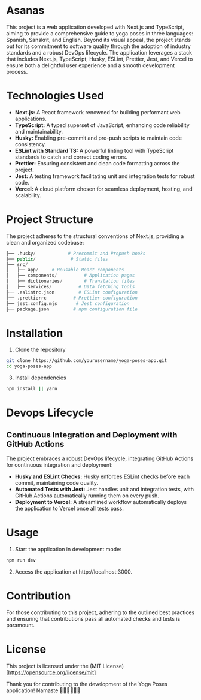 # Asanas
This project is a web application developed with Next.js and TypeScript, aiming to provide a comprehensive guide to yoga poses in three languages: Spanish, Sanskrit, and English. Beyond its visual appeal, the project stands out for its commitment to software quality through the adoption of industry standards and a robust DevOps lifecycle. The application leverages a stack that includes Next.js, TypeScript, Husky, ESLint, Prettier, Jest, and Vercel to ensure both a delightful user experience and a smooth development process.

# Technologies Used
- **Next.js:** A React framework renowned for building performant web applications.
- **TypeScript:** A typed superset of JavaScript, enhancing code reliability and maintainability.
- **Husky:** Enabling pre-commit and pre-push scripts to maintain code consistency.
- **ESLint with Standard TS:** A powerful linting tool with TypeScript standards to catch and correct coding errors.
- **Prettier:** Ensuring consistent and clean code formatting across the project.
- **Jest:** A testing framework facilitating unit and integration tests for robust code.
- **Vercel:** A cloud platform chosen for seamless deployment, hosting, and scalability.

# Project Structure
The project adheres to the structural conventions of Next.js, providing a clean and organized codebase:

```php
├── .husky/            # Precommit and Prepush hooks
├── public/             # Static files
├── src/
│   ├── app/     # Reusable React components
│   ├── components/          # Application pages
│   ├── dictionaries/        # Translation files
│   ├── services/          # Data fetching tools
├── .eslintrc.json         # ESLint configuration
├── .prettierrc          # Prettier configuration
├── jest.config.mjs       # Jest configuration
├── package.json         # npm configuration file
```
# Installation
1. Clone the repository
```bash
git clone https://github.com/yourusername/yoga-poses-app.git
cd yoga-poses-app
```
3. Install dependencies
  ```bash
npm install || yarn
```
# Devops Lifecycle
## Continuous Integration and Deployment with GitHub Actions

The project embraces a robust DevOps lifecycle, integrating GitHub Actions for continuous integration and deployment:

- **Husky and ESLint Checks:** Husky enforces ESLint checks before each commit, maintaining code quality.
- **Automated Tests with Jest:** Jest handles unit and integration tests, with GitHub Actions automatically running them on every push.
- **Deployment to Vercel:** A streamlined workflow automatically deploys the application to Vercel once all tests pass.

# Usage
1. Start the application in development mode:
```bash
npm run dev
```
2. Access the application at http://localhost:3000.

# Contribution
For those contributing to this project, adhering to the outlined best practices and ensuring that contributions pass all automated checks and tests is paramount.

# License
This project is licensed under the (MIT License)[https://opensource.org/license/mit]

Thank you for contributing to the development of the Yoga Poses application! Namaste 🧘🏽‍♂️🧘🏻‍♀️
